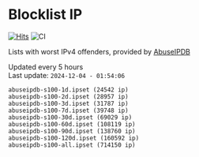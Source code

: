 # Blocklist IP

[![Hits](https://hits.seeyoufarm.com/api/count/incr/badge.svg?url=https%3A%2F%2Fgithub.com%2Fborestad%2Fblocklist-ip%2F&count_bg=%2379C83D&title_bg=%23555555&icon=&icon_color=%23E7E7E7&title=hits&edge_flat=false)](https://hits.seeyoufarm.com)  ![CI](https://img.shields.io/github/workflow/status/borestad/blocklist-ip/CI?style=flat-square)

Lists with worst IPv4 offenders, provided by [AbuseIPDB](https://www.abuseipdb.com/)

<!-- FOOTER-PLACEHOLDER -->
Updated every 5 hours<br>
Last update: `2024-12-04 - 01:54:06`
```
abuseipdb-s100-1d.ipset (24542 ip)
abuseipdb-s100-2d.ipset (28957 ip)
abuseipdb-s100-3d.ipset (31787 ip)
abuseipdb-s100-7d.ipset (39748 ip)
abuseipdb-s100-30d.ipset (69029 ip)
abuseipdb-s100-60d.ipset (108119 ip)
abuseipdb-s100-90d.ipset (138760 ip)
abuseipdb-s100-120d.ipset (160592 ip)
abuseipdb-s100-all.ipset (714150 ip)
```
